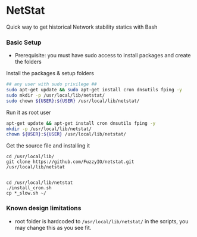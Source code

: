 # NetStat
Quick way to get historical Network stability statics with Bash

### Basic Setup
* Prerequisite: you must have sudo access to install packages and create the folders

Install the packages & setup folders
```bash
## any user with sudo privilege ##
sudo apt-get update && sudo apt-get install cron dnsutils fping -y
sudo mkdir -p /usr/local/lib/netstat/
sudo chown ${USER}:${USER} /usr/local/lib/netstat/
```
Run it as root user
```bash
apt-get update && apt-get install cron dnsutils fping -y
mkdir -p /usr/local/lib/netstat/
chown ${USER}:${USER} /usr/local/lib/netstat/
```

Get the source file and installing it
```
cd /usr/local/lib/
git clone https://github.com/FuzzyIO/netstat.git /usr/local/lib/netstat


cd /usr/local/lib/netstat
./install_cron.sh
cp *_slow.sh ~/
```

### Known design limitations
* root folder is hardcoded to `/usr/local/lib/netstat/` in the scripts, you may change this as you see fit.


